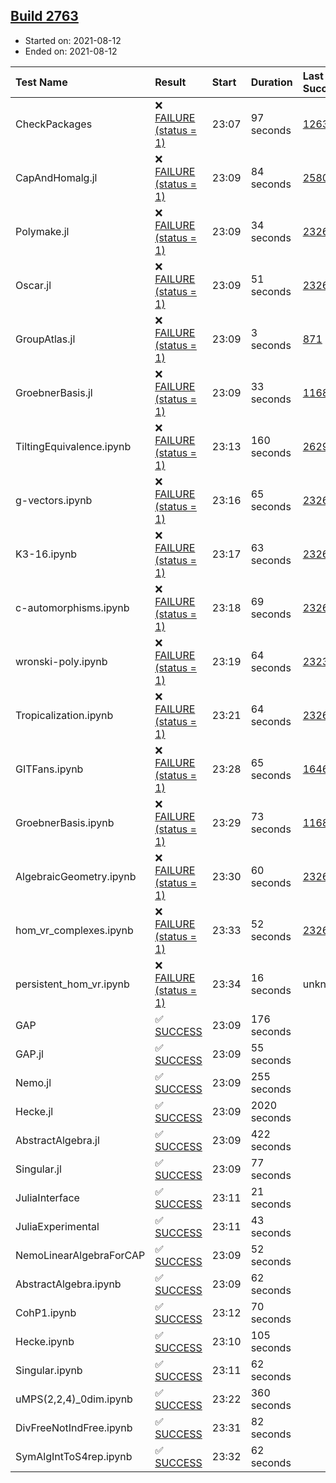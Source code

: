 ## [Build 2763](https://oscarci.mathematik.uni-kl.de/job/oscar-stable/2763/)

* Started on: 2021-08-12
* Ended on: 2021-08-12

| Test Name    | Result | Start | Duration | Last Success | First Failure |
|:-------------|:-------|:------|:---------|:-------------|:--------------|
| CheckPackages | ❌ [FAILURE (status = 1)](https://oscarci.mathematik.uni-kl.de/job/oscar-stable/2763/artifact/logs/build-2763/CheckPackages.log) | 23:07 | 97 seconds | [1263](https://oscarci.mathematik.uni-kl.de/job/oscar-stable/1263/) | [1264](https://oscarci.mathematik.uni-kl.de/job/oscar-stable/1264/) |
| CapAndHomalg.jl | ❌ [FAILURE (status = 1)](https://oscarci.mathematik.uni-kl.de/job/oscar-stable/2763/artifact/logs/build-2763/CapAndHomalg.jl.log) | 23:09 | 84 seconds | [2580](https://oscarci.mathematik.uni-kl.de/job/oscar-stable/2580/) | [2581](https://oscarci.mathematik.uni-kl.de/job/oscar-stable/2581/) |
| Polymake.jl | ❌ [FAILURE (status = 1)](https://oscarci.mathematik.uni-kl.de/job/oscar-stable/2763/artifact/logs/build-2763/Polymake.jl.log) | 23:09 | 34 seconds | [2326](https://oscarci.mathematik.uni-kl.de/job/oscar-stable/2326/) | [2327](https://oscarci.mathematik.uni-kl.de/job/oscar-stable/2327/) |
| Oscar.jl | ❌ [FAILURE (status = 1)](https://oscarci.mathematik.uni-kl.de/job/oscar-stable/2763/artifact/logs/build-2763/Oscar.jl.log) | 23:09 | 51 seconds | [2326](https://oscarci.mathematik.uni-kl.de/job/oscar-stable/2326/) | [2327](https://oscarci.mathematik.uni-kl.de/job/oscar-stable/2327/) |
| GroupAtlas.jl | ❌ [FAILURE (status = 1)](https://oscarci.mathematik.uni-kl.de/job/oscar-stable/2763/artifact/logs/build-2763/GroupAtlas.jl.log) | 23:09 | 3 seconds | [871](https://oscarci.mathematik.uni-kl.de/job/oscar-stable/871/) | [872](https://oscarci.mathematik.uni-kl.de/job/oscar-stable/872/) |
| GroebnerBasis.jl | ❌ [FAILURE (status = 1)](https://oscarci.mathematik.uni-kl.de/job/oscar-stable/2763/artifact/logs/build-2763/GroebnerBasis.jl.log) | 23:09 | 33 seconds | [1168](https://oscarci.mathematik.uni-kl.de/job/oscar-stable/1168/) | [1169](https://oscarci.mathematik.uni-kl.de/job/oscar-stable/1169/) |
| TiltingEquivalence.ipynb | ❌ [FAILURE (status = 1)](https://oscarci.mathematik.uni-kl.de/job/oscar-stable/2763/artifact/logs/build-2763/TiltingEquivalence.ipynb.log) | 23:13 | 160 seconds | [2629](https://oscarci.mathematik.uni-kl.de/job/oscar-stable/2629/) | [2630](https://oscarci.mathematik.uni-kl.de/job/oscar-stable/2630/) |
| g-vectors.ipynb | ❌ [FAILURE (status = 1)](https://oscarci.mathematik.uni-kl.de/job/oscar-stable/2763/artifact/logs/build-2763/g-vectors.ipynb.log) | 23:16 | 65 seconds | [2326](https://oscarci.mathematik.uni-kl.de/job/oscar-stable/2326/) | [2327](https://oscarci.mathematik.uni-kl.de/job/oscar-stable/2327/) |
| K3-16.ipynb | ❌ [FAILURE (status = 1)](https://oscarci.mathematik.uni-kl.de/job/oscar-stable/2763/artifact/logs/build-2763/K3-16.ipynb.log) | 23:17 | 63 seconds | [2326](https://oscarci.mathematik.uni-kl.de/job/oscar-stable/2326/) | [2327](https://oscarci.mathematik.uni-kl.de/job/oscar-stable/2327/) |
| c-automorphisms.ipynb | ❌ [FAILURE (status = 1)](https://oscarci.mathematik.uni-kl.de/job/oscar-stable/2763/artifact/logs/build-2763/c-automorphisms.ipynb.log) | 23:18 | 69 seconds | [2326](https://oscarci.mathematik.uni-kl.de/job/oscar-stable/2326/) | [2327](https://oscarci.mathematik.uni-kl.de/job/oscar-stable/2327/) |
| wronski-poly.ipynb | ❌ [FAILURE (status = 1)](https://oscarci.mathematik.uni-kl.de/job/oscar-stable/2763/artifact/logs/build-2763/wronski-poly.ipynb.log) | 23:19 | 64 seconds | [2323](https://oscarci.mathematik.uni-kl.de/job/oscar-stable/2323/) | [2324](https://oscarci.mathematik.uni-kl.de/job/oscar-stable/2324/) |
| Tropicalization.ipynb | ❌ [FAILURE (status = 1)](https://oscarci.mathematik.uni-kl.de/job/oscar-stable/2763/artifact/logs/build-2763/Tropicalization.ipynb.log) | 23:21 | 64 seconds | [2326](https://oscarci.mathematik.uni-kl.de/job/oscar-stable/2326/) | [2327](https://oscarci.mathematik.uni-kl.de/job/oscar-stable/2327/) |
| GITFans.ipynb | ❌ [FAILURE (status = 1)](https://oscarci.mathematik.uni-kl.de/job/oscar-stable/2763/artifact/logs/build-2763/GITFans.ipynb.log) | 23:28 | 65 seconds | [1646](https://oscarci.mathematik.uni-kl.de/job/oscar-stable/1646/) | [1647](https://oscarci.mathematik.uni-kl.de/job/oscar-stable/1647/) |
| GroebnerBasis.ipynb | ❌ [FAILURE (status = 1)](https://oscarci.mathematik.uni-kl.de/job/oscar-stable/2763/artifact/logs/build-2763/GroebnerBasis.ipynb.log) | 23:29 | 73 seconds | [1168](https://oscarci.mathematik.uni-kl.de/job/oscar-stable/1168/) | [1169](https://oscarci.mathematik.uni-kl.de/job/oscar-stable/1169/) |
| AlgebraicGeometry.ipynb | ❌ [FAILURE (status = 1)](https://oscarci.mathematik.uni-kl.de/job/oscar-stable/2763/artifact/logs/build-2763/AlgebraicGeometry.ipynb.log) | 23:30 | 60 seconds | [2326](https://oscarci.mathematik.uni-kl.de/job/oscar-stable/2326/) | [2327](https://oscarci.mathematik.uni-kl.de/job/oscar-stable/2327/) |
| hom_vr_complexes.ipynb | ❌ [FAILURE (status = 1)](https://oscarci.mathematik.uni-kl.de/job/oscar-stable/2763/artifact/logs/build-2763/hom_vr_complexes.ipynb.log) | 23:33 | 52 seconds | [2326](https://oscarci.mathematik.uni-kl.de/job/oscar-stable/2326/) | [2327](https://oscarci.mathematik.uni-kl.de/job/oscar-stable/2327/) |
| persistent_hom_vr.ipynb | ❌ [FAILURE (status = 1)](https://oscarci.mathematik.uni-kl.de/job/oscar-stable/2763/artifact/logs/build-2763/persistent_hom_vr.ipynb.log) | 23:34 | 16 seconds | unknown | unknown |
| GAP | ✅ [SUCCESS](https://oscarci.mathematik.uni-kl.de/job/oscar-stable/2763/artifact/logs/build-2763/GAP.log) | 23:09 | 176 seconds |  |  |
| GAP.jl | ✅ [SUCCESS](https://oscarci.mathematik.uni-kl.de/job/oscar-stable/2763/artifact/logs/build-2763/GAP.jl.log) | 23:09 | 55 seconds |  |  |
| Nemo.jl | ✅ [SUCCESS](https://oscarci.mathematik.uni-kl.de/job/oscar-stable/2763/artifact/logs/build-2763/Nemo.jl.log) | 23:09 | 255 seconds |  |  |
| Hecke.jl | ✅ [SUCCESS](https://oscarci.mathematik.uni-kl.de/job/oscar-stable/2763/artifact/logs/build-2763/Hecke.jl.log) | 23:09 | 2020 seconds |  |  |
| AbstractAlgebra.jl | ✅ [SUCCESS](https://oscarci.mathematik.uni-kl.de/job/oscar-stable/2763/artifact/logs/build-2763/AbstractAlgebra.jl.log) | 23:09 | 422 seconds |  |  |
| Singular.jl | ✅ [SUCCESS](https://oscarci.mathematik.uni-kl.de/job/oscar-stable/2763/artifact/logs/build-2763/Singular.jl.log) | 23:09 | 77 seconds |  |  |
| JuliaInterface | ✅ [SUCCESS](https://oscarci.mathematik.uni-kl.de/job/oscar-stable/2763/artifact/logs/build-2763/JuliaInterface.log) | 23:11 | 21 seconds |  |  |
| JuliaExperimental | ✅ [SUCCESS](https://oscarci.mathematik.uni-kl.de/job/oscar-stable/2763/artifact/logs/build-2763/JuliaExperimental.log) | 23:11 | 43 seconds |  |  |
| NemoLinearAlgebraForCAP | ✅ [SUCCESS](https://oscarci.mathematik.uni-kl.de/job/oscar-stable/2763/artifact/logs/build-2763/NemoLinearAlgebraForCAP.log) | 23:09 | 52 seconds |  |  |
| AbstractAlgebra.ipynb | ✅ [SUCCESS](https://oscarci.mathematik.uni-kl.de/job/oscar-stable/2763/artifact/logs/build-2763/AbstractAlgebra.ipynb.log) | 23:09 | 62 seconds |  |  |
| CohP1.ipynb | ✅ [SUCCESS](https://oscarci.mathematik.uni-kl.de/job/oscar-stable/2763/artifact/logs/build-2763/CohP1.ipynb.log) | 23:12 | 70 seconds |  |  |
| Hecke.ipynb | ✅ [SUCCESS](https://oscarci.mathematik.uni-kl.de/job/oscar-stable/2763/artifact/logs/build-2763/Hecke.ipynb.log) | 23:10 | 105 seconds |  |  |
| Singular.ipynb | ✅ [SUCCESS](https://oscarci.mathematik.uni-kl.de/job/oscar-stable/2763/artifact/logs/build-2763/Singular.ipynb.log) | 23:11 | 62 seconds |  |  |
| uMPS(2,2,4)_0dim.ipynb | ✅ [SUCCESS](https://oscarci.mathematik.uni-kl.de/job/oscar-stable/2763/artifact/logs/build-2763/uMPS-2-2-4-_0dim.ipynb.log) | 23:22 | 360 seconds |  |  |
| DivFreeNotIndFree.ipynb | ✅ [SUCCESS](https://oscarci.mathematik.uni-kl.de/job/oscar-stable/2763/artifact/logs/build-2763/DivFreeNotIndFree.ipynb.log) | 23:31 | 82 seconds |  |  |
| SymAlgIntToS4rep.ipynb | ✅ [SUCCESS](https://oscarci.mathematik.uni-kl.de/job/oscar-stable/2763/artifact/logs/build-2763/SymAlgIntToS4rep.ipynb.log) | 23:32 | 62 seconds |  |  |
